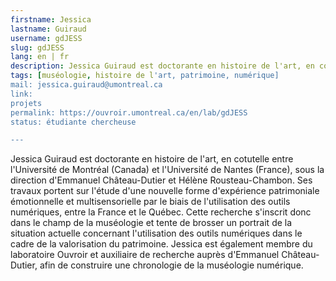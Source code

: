 ```yaml
---
firstname: Jessica
lastname: Guiraud
username: gdJESS
slug: gdJESS
lang: en | fr
description: Jessica Guiraud est doctorante en histoire de l'art, en cotutelle entre l'Université de Montréal (Canada) et l'Université de Nantes (France). Son travail porte sur l'étude d'une nouvelle forme d'expérience patrimoniale émotionnelle et multisensorielle par le biais de l'utilisation des outils numériques, entre la France et le Québec.
tags: [muséologie, histoire de l'art, patrimoine, numérique] 
mail: jessica.guiraud@umontreal.ca
link: 
projets
permalink: https://ouvroir.umontreal.ca/en/lab/gdJESS
status: étudiante chercheuse

---
```

Jessica Guiraud est doctorante en histoire de l'art, en cotutelle entre l'Université de Montréal (Canada) et l'Université de Nantes (France), sous la direction d'Emmanuel Château-Dutier et Hélène Rousteau-Chambon. Ses travaux portent sur l'étude d'une nouvelle forme d'expérience patrimoniale émotionnelle et multisensorielle par le biais de l'utilisation des outils numériques, entre la France et le Québec. Cette recherche s'inscrit donc dans le champ de la muséologie et tente de brosser un portrait de la situation actuelle concernant l'utilisation des outils numériques dans le cadre de la valorisation du patrimoine. Jessica est également membre du laboratoire Ouvroir et auxiliaire de recherche auprès d'Emmanuel Château-Dutier, afin de construire une chronologie de la muséologie numérique. 
